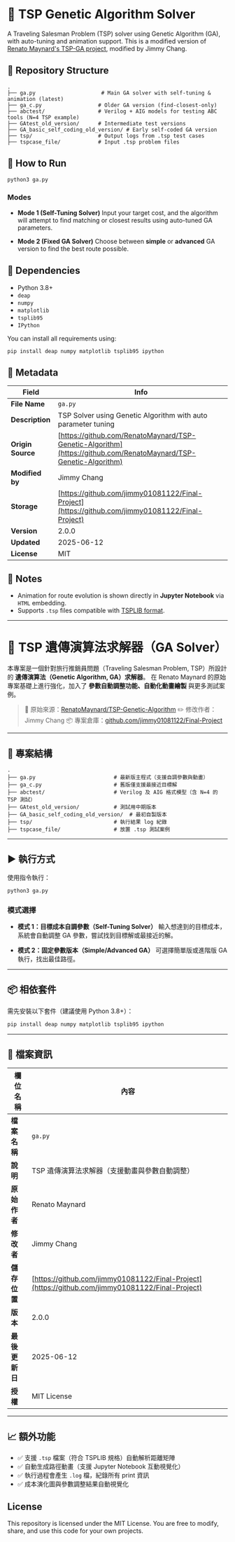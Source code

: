 # 🧠 TSP Genetic Algorithm Solver

A Traveling Salesman Problem (TSP) solver using Genetic Algorithm (GA), with auto-tuning and animation support.
This is a modified version of [Renato Maynard's TSP-GA project](https://github.com/RenatoMaynard/TSP-Genetic-Algorithm/blob/main/ga_interactive.py), modified by Jimmy Chang.

## 📁 Repository Structure

```
.
├── ga.py                     # Main GA solver with self-tuning & animation (latest)
├── ga_c.py                  # Older GA version (find-closest-only)
├── abctest/                 # Verilog + AIG models for testing ABC tools (N=4 TSP example)
├── GAtest_old_version/      # Intermediate test versions
├── GA_basic_self_coding_old_version/ # Early self-coded GA version
├── tsp/                     # Output logs from .tsp test cases
├── tspcase_file/            # Input .tsp problem files
```

## 🚀 How to Run

```bash
python3 ga.py
```

### Modes

* **Mode 1 (Self-Tuning Solver)**
  Input your target cost, and the algorithm will attempt to find matching or closest results using auto-tuned GA parameters.

* **Mode 2 (Fixed GA Solver)**
  Choose between **simple** or **advanced** GA version to find the best route possible.

## 🧩 Dependencies

* Python 3.8+
* `deap`
* `numpy`
* `matplotlib`
* `tsplib95`
* `IPython`

You can install all requirements using:
```
pip install deap numpy matplotlib tsplib95 ipython
```

## 📝 Metadata

| Field             | Info                                                                                                             |
| ----------------- | ---------------------------------------------------------------------------------------------------------------- |
| **File Name**     | `ga.py`                                                                                                          |
| **Description**   | TSP Solver using Genetic Algorithm with auto parameter tuning                                                    |
| **Origin Source** | [https://github.com/RenatoMaynard/TSP-Genetic-Algorithm](https://github.com/RenatoMaynard/TSP-Genetic-Algorithm) |
| **Modified by**   | Jimmy Chang                                                                                                      |
| **Storage**       | [https://github.com/jimmy01081122/Final-Project](https://github.com/jimmy01081122/Final-Project)                 |
| **Version**       | 2.0.0                                                                                                            |
| **Updated**       | 2025-06-12                                                                                                       |
| **License**       | MIT                                                                                                              |

## 📌 Notes

* Animation for route evolution is shown directly in **Jupyter Notebook** via `HTML` embedding.
* Supports `.tsp` files compatible with [TSPLIB format](http://comopt.ifi.uni-heidelberg.de/software/TSPLIB95/).

--------------------------
# 🧠 TSP 遺傳演算法求解器（GA Solver）

本專案是一個針對旅行推銷員問題（Traveling Salesman Problem, TSP）所設計的 **遺傳演算法（Genetic Algorithm, GA）求解器**。
在 Renato Maynard 的原始專案基礎上進行強化，加入了 **參數自動調整功能、自動化動畫繪製** 與更多測試案例。

> 🔗 原始來源：[RenatoMaynard/TSP-Genetic-Algorithm](https://github.com/RenatoMaynard/TSP-Genetic-Algorithm/blob/main/ga_interactive.py)
> ✏️ 修改作者：Jimmy Chang
> 📦 專案倉庫：[github.com/jimmy01081122/Final-Project](https://github.com/jimmy01081122/Final-Project)

---

## 📂 專案結構

```
.
├── ga.py                         # 最新版主程式（支援自調參數與動畫）
├── ga_c.py                       # 舊版僅支援最接近目標解
├── abctest/                      # Verilog 及 AIG 格式模型（含 N=4 的 TSP 測試）
├── GAtest_old_version/           # 測試用中期版本
├── GA_basic_self_coding_old_version/  # 最初自製版本
├── tsp/                          # 執行結果 log 紀錄
├── tspcase_file/                 # 放置 .tsp 測試案例
```

---

## ▶️ 執行方式

使用指令執行：

```bash
python3 ga.py
```

### 模式選擇

* **模式 1：目標成本自調參數（Self-Tuning Solver）**
  輸入想達到的目標成本，系統會自動調整 GA 參數，嘗試找到目標解或最接近的解。

* **模式 2：固定參數版本（Simple/Advanced GA）**
  可選擇簡單版或進階版 GA 執行，找出最佳路徑。

---

## 📦 相依套件

需先安裝以下套件（建議使用 Python 3.8+）：

```bash
pip install deap numpy matplotlib tsplib95 ipython
```

---

## 📌 檔案資訊

| 欄位名稱      | 內容                                                                                               |
| --------- | ------------------------------------------------------------------------------------------------ |
| **檔案名稱**  | `ga.py`                                                                                          |
| **說明**    | TSP 遺傳演算法求解器（支援動畫與參數自動調整）                                                                        |
| **原始作者**  | Renato Maynard                                                                                   |
| **修改者**   | Jimmy Chang                                                                                      |
| **儲存位置**  | [https://github.com/jimmy01081122/Final-Project](https://github.com/jimmy01081122/Final-Project) |
| **版本**    | 2.0.0                                                                                            |
| **最後更新日** | 2025-06-12                                                                                       |
| **授權**    | MIT License                                                                                      |

---

## 📈 額外功能

* ✅ 支援 `.tsp` 檔案（符合 TSPLIB 規格）自動解析距離矩陣
* ✅ 自動生成路徑動畫（支援 Jupyter Notebook 互動視覺化）
* ✅ 執行過程會產生 `.log` 檔，紀錄所有 print 資訊
* ✅ 成本演化圖與參數調整結果自動視覺化


## License
This repository is licensed under the MIT License. You are free to modify, share, and use this code for your own projects.

